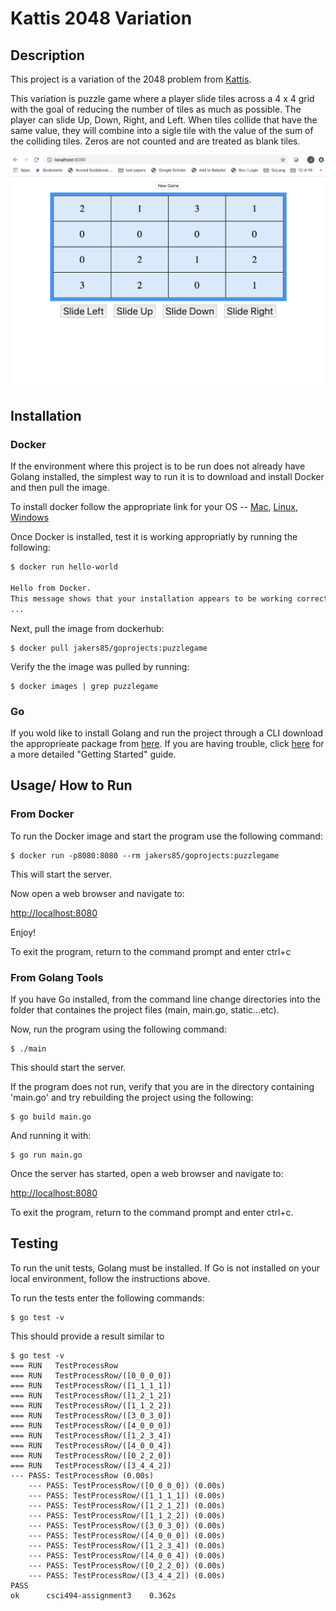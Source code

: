 # Kattis 2048 Variation

## Description
This project is a variation of the 2048 problem from [Kattis](https://open.kattis.com/problems/2048).

This variation is puzzle game where a player slide tiles across a 4 x 4 grid with the goal of reducing the number of tiles as much as possible.  The player can slide Up, Down, Right, and Left. When tiles collide that have the same value, they will combine into a sigle tile with the value of the sum of the colliding tiles. Zeros are not counted and are treated as blank tiles.

![Game Preview](Assignment2.png)


## Installation

### Docker
If the environment where this project is to be run does not already have Golang installed, the simplest way to run it is to download and install Docker and then pull the image.

To install docker follow the appropriate link for your OS -- [Mac](https://docs.docker.com/docker-for-mac/install/), [Linux](https://docs.docker.com/install/linux/docker-ce/ubuntu/), [Windows](https://docs.docker.com/docker-for-windows/install/)

Once Docker is installed, test it is working appropriatly by running the following:

```bash
$ docker run hello-world

Hello from Docker.
This message shows that your installation appears to be working correctly.
...
```

Next, pull the image from dockerhub:

```
$ docker pull jakers85/goprojects:puzzlegame
```

Verify the the image was pulled by running:

```
$ docker images | grep puzzlegame
```
### Go
If you wold like to install Golang and run the project through a CLI download the approprieate package from [here](https://golang.org/dl/). If you are having trouble, click [here](https://golang.org/doc/install) for a more detailed "Getting Started" guide.

## Usage/ How to Run

### From Docker

To run the Docker image and start the program use the following command:

```
$ docker run -p8080:8080 --rm jakers85/goprojects:puzzlegame
```

This will start the server.

Now open a web browser and navigate to:

[http://localhost:8080](http://localhost:8080)

Enjoy!

To exit the program, return to the command prompt and enter ctrl+c

### From Golang Tools
If you have Go installed, from the command line change directories into the folder that containes the project files (main, main.go, static...etc).

Now, run the program using the following command:

```
$ ./main
```

This should start the server.

If the program does not run, verify that you are in the directory containing 'main.go' and try rebuilding the project using the following:

```
$ go build main.go
```

And running it with:

```
$ go run main.go
```

Once the server has started, open a web browser and navigate to:

[http://localhost:8080](http://localhost:8080)

To exit the program, return to the command prompt and enter ctrl+c.

## Testing

To run the unit tests, Golang must be installed. If Go is not installed on your local environment, follow the instructions above.

To run the tests enter the following commands:

```
$ go test -v
```

This should provide a result similar to

```
$ go test -v
=== RUN   TestProcessRow
=== RUN   TestProcessRow/([0_0_0_0])
=== RUN   TestProcessRow/([1_1_1_1])
=== RUN   TestProcessRow/([1_2_1_2])
=== RUN   TestProcessRow/([1_1_2_2])
=== RUN   TestProcessRow/([3_0_3_0])
=== RUN   TestProcessRow/([4_0_0_0])
=== RUN   TestProcessRow/([1_2_3_4])
=== RUN   TestProcessRow/([4_0_0_4])
=== RUN   TestProcessRow/([0_2_2_0])
=== RUN   TestProcessRow/([3_4_4_2])
--- PASS: TestProcessRow (0.00s)
    --- PASS: TestProcessRow/([0_0_0_0]) (0.00s)
    --- PASS: TestProcessRow/([1_1_1_1]) (0.00s)
    --- PASS: TestProcessRow/([1_2_1_2]) (0.00s)
    --- PASS: TestProcessRow/([1_1_2_2]) (0.00s)
    --- PASS: TestProcessRow/([3_0_3_0]) (0.00s)
    --- PASS: TestProcessRow/([4_0_0_0]) (0.00s)
    --- PASS: TestProcessRow/([1_2_3_4]) (0.00s)
    --- PASS: TestProcessRow/([4_0_0_4]) (0.00s)
    --- PASS: TestProcessRow/([0_2_2_0]) (0.00s)
    --- PASS: TestProcessRow/([3_4_4_2]) (0.00s)
PASS
ok      csci494-assignment3    0.362s
```
